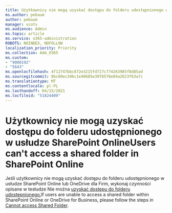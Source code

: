 ```yaml
---
title: Użytkownicy nie mogą uzyskać dostępu do folderu udostępnionego w usłudze SharePoint Online
ms.author: pebaum
author: pebaum
manager: scotv
ms.audience: Admin
ms.topic: article
ms.service: o365-administration
ROBOTS: NOINDEX, NOFOLLOW
localization_priority: Priority
ms.collection: Adm_O365
ms.custom:
- "9000192"
- "5643"
ms.openlocfilehash: 4f12747bbc872e3215fd727c774263985f8d85ad
ms.sourcegitcommit: 8bc60ec34bc1e40685e3976576e04a2623f63a7c
ms.translationtype: MT
ms.contentlocale: pl-PL
ms.lasthandoff: 04/15/2021
ms.locfileid: "51824409"
---
```

# <a name="users-cant-access-a-shared-folder-in-sharepoint-online"></a><span data-ttu-id="357e7-102">Użytkownicy nie mogą uzyskać dostępu do folderu udostępnionego w usłudze SharePoint Online</span><span class="sxs-lookup"><span data-stu-id="357e7-102">Users can't access a shared folder in SharePoint Online</span></span>

<span data-ttu-id="357e7-103">Jeśli użytkownicy nie mogą uzyskać dostępu do folderu udostępnionego w usłudze SharePoint Online lub OneDrive dla Firm, wykonaj czynności opisane w tesłudze Nie można [uzyskać dostępu do folderu udostępnionego.](https://docs.microsoft.com/sharepoint/troubleshoot/sharing-and-permissions/cannot-access-shared-folder)</span><span class="sxs-lookup"><span data-stu-id="357e7-103">If users are unable to access a shared folder within SharePoint Online or OneDrive for Business, please follow the steps in [Cannot access Shared Folder](https://docs.microsoft.com/sharepoint/troubleshoot/sharing-and-permissions/cannot-access-shared-folder).</span></span>
